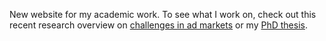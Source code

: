 New website for my academic work. To see what I work on, check out this recent research overview on [challenges in ad markets](http://okke_academic.github.io/files/challenges_ad_markets.pdf) or my [PhD thesis](http://okke_academic.github.io/files/okke_phd_thesis.pdf).
